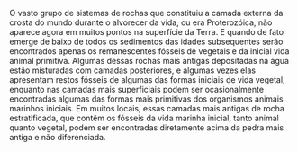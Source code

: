 ﻿O vasto grupo de sistemas de rochas que constituiu a camada externa da crosta do mundo durante o alvorecer da vida, ou era Proterozóica, não aparece agora em muitos pontos na superfície da Terra. E quando de fato emerge de baixo de todos os sedimentos das idades subsequentes serão encontrados apenas os remanescentes fósseis de vegetais e da inicial vida animal primitiva. Algumas dessas rochas mais antigas depositadas na água estão misturadas com camadas posteriores, e algumas vezes elas apresentam restos fósseis de algumas das formas iniciais de vida vegetal, enquanto nas camadas mais superficiais podem ser ocasionalmente encontradas algumas das formas mais primitivas dos organismos animais marinhos iniciais. Em muitos locais, essas camadas mais antigas de rocha estratificada, que contêm os fósseis da vida marinha inicial, tanto animal quanto vegetal, podem ser encontradas diretamente acima da pedra mais antiga e não diferenciada.
